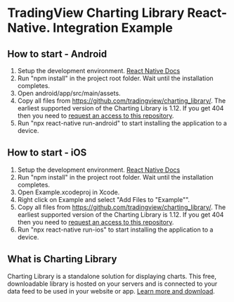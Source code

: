 # TradingView Charting Library React-Native. Integration Example

## How to start - Android

1. Setup the development environment. [React Native Docs](https://reactnative.dev/docs/environment-setup)
2. Run "npm install" in the project root folder. Wait until the installation completes.
3. Open android/app/src/main/assets.
4. Copy all files from https://github.com/tradingview/charting_library/. The earliest supported version of the Charting Library is 1.12. If you get 404 then you need to [request an access to this repository](https://www.tradingview.com/HTML5-stock-forex-bitcoin-charting-library/).
5. Run "npx react-native run-android" to start installing the application to a device.

## How to start - iOS

1. Setup the development environment. [React Native Docs](https://reactnative.dev/docs/environment-setup)
2. Run "npm install" in the project root folder. Wait until the installation completes.
3. Open Example.xcodeproj in Xcode.
4. Right click on Example and select "Add Files to "Example"".
5. Copy all files from https://github.com/tradingview/charting_library/. The earliest supported version of the Charting Library is 1.12. If you get 404 then you need to [request an access to this repository](https://www.tradingview.com/HTML5-stock-forex-bitcoin-charting-library/).
6. Run "npx react-native run-ios" to start installing the application to a device.

## What is Charting Library

Charting Library is a standalone solution for displaying charts. This free, downloadable library is hosted on your servers and is connected to your data feed to be used in your website or app. [Learn more and download](https://www.tradingview.com/HTML5-stock-forex-bitcoin-charting-library/).
